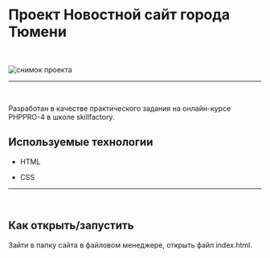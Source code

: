 # Проект Новостной сайт города Тюмени
<br>

![снимок проекта](images/News%20Page%20animation.gif)

<hr>

<br>

Разработан в качестве практического задания на онлайн-курсе PHPPRO-4 в школе skillfactory.
<br>

## Используемые технологии

* HTML

* CSS
  
<hr>
<br>

## Как открыть/запустить

Зайти в папку сайта в файловом менеджере, открыть файл index.html.






